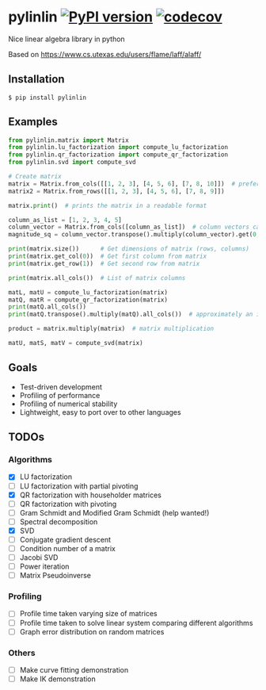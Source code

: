 # pylinlin [![PyPI version](https://badge.fury.io/py/pylinlin.svg)](https://badge.fury.io/py/pylinlin) [![codecov](https://codecov.io/gh/owenl131/pylinlin/branch/main/graph/badge.svg)](https://codecov.io/gh/owenl131/pylinlin)

Nice linear algebra library in python

Based on https://www.cs.utexas.edu/users/flame/laff/alaff/

## Installation

```
$ pip install pylinlin
```

## Examples

```python
from pylinlin.matrix import Matrix
from pylinlin.lu_factorization import compute_lu_factorization
from pylinlin.qr_factorization import compute_qr_factorization
from pylinlin.svd import compute_svd

# Create matrix
matrix = Matrix.from_cols([[1, 2, 3], [4, 5, 6], [7, 8, 10]])  # preferred way to initialize a matrix
matrix2 = Matrix.from_rows([[1, 2, 3], [4, 5, 6], [7, 8, 9]])

matrix.print()  # prints the matrix in a readable format

column_as_list = [1, 2, 3, 4, 5]
column_vector = Matrix.from_cols([column_as_list])  # column vectors can be represented as matrices
magnitude_sq = column_vector.transpose().multiply(column_vector).get(0, 0)  # 55

print(matrix.size())      # Get dimensions of matrix (rows, columns)
print(matrix.get_col(0))  # Get first column from matrix
print(matrix.get_row(1))  # Get second row from matrix

print(matrix.all_cols())  # List of matrix columns

matL, matU = compute_lu_factorization(matrix)
matQ, matR = compute_qr_factorization(matrix)
print(matQ.all_cols())
print(matQ.transpose().multiply(matQ).all_cols())  # approximately an identity matrix

product = matrix.multiply(matrix)  # matrix multiplication

matU, matS, matV = compute_svd(matrix)
```

## Goals

- Test-driven development
- Profiling of performance
- Profiling of numerical stability
- Lightweight, easy to port over to other languages

## TODOs

### Algorithms

- [x] LU factorization
- [ ] LU factorization with partial pivoting
- [x] QR factorization with householder matrices
- [ ] QR factorization with pivoting
- [ ] Gram Schmidt and Modified Gram Schmidt (help wanted!)
- [ ] Spectral decomposition
- [x] SVD
- [ ] Conjugate gradient descent
- [ ] Condition number of a matrix
- [ ] Jacobi SVD
- [ ] Power iteration
- [ ] Matrix Pseudoinverse

### Profiling

- [ ] Profile time taken varying size of matrices
- [ ] Profile time taken to solve linear system comparing different algorithms
- [ ] Graph error distribution on random matrices

### Others

- [ ] Make curve fitting demonstration
- [ ] Make IK demonstration
